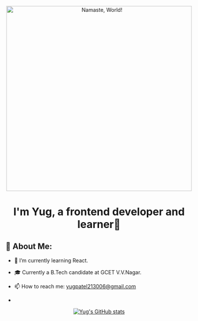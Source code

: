 <p align="center">
  <img src="https://user-images.githubusercontent.com/74038190/226190894-18e959ba-d458-4a94-ac44-790190f2a947.gif" alt="Namaste, World!" style="width: 500px; max-width: 100%; display: inline-block;"/>
</p>

<h1 align="center">I'm Yug, a frontend developer and learner🚀</h1>

<h2>💫 About Me:</h2>

- 🌱 I’m currently learning React.
  
- 🎓 Currently a B.Tech candidate at GCET V.V.Nagar.
  
- 📫 How to reach me: yugpatel213006@gmail.com
- 
<div align="center">
  <a href="https://github.com/yugp21">
    <img src="https://github-readme-stats.vercel.app/api?username=yugp21&show_icons=true&theme=radical" alt="Yug's GitHub stats" />
  </a>
</div>
